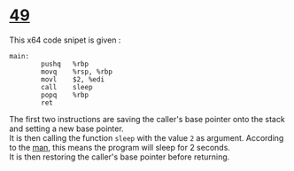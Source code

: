 # [49](https://challenges.re/49/)

This x64 code snipet is given :

```assembly
main:
        pushq   %rbp
        movq    %rsp, %rbp
        movl    $2, %edi
        call    sleep
        popq    %rbp
        ret
```

The first two instructions are saving the caller's base pointer onto the stack and setting a new base pointer.  
It is then calling the function `sleep` with the value `2` as argument. According to the [man](https://man7.org/linux/man-pages/man3/sleep.3.html), this means the program will sleep for 2 seconds.  
It is then restoring the caller's base pointer before returning.  

